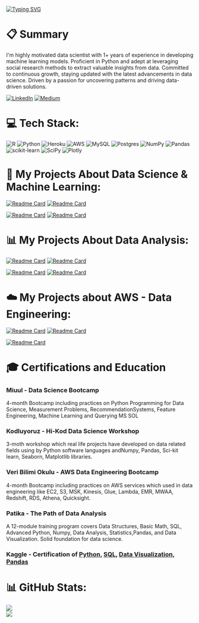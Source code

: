 [![Typing SVG](https://readme-typing-svg.demolab.com?font=Fira+Code&size=35&duration=3500&pause=600&color=37FD12&width=780&height=80&lines=Greetings%2C+fellow+code+wrangler!+;May+your+syntax+always+be+error-free%2C;and+your+bugs+be+extinct.;Happy+coding+%3AD)](https://git.io/typing-svg)


# 📋 Summary
I'm highly motivated data scientist with 1+ years of experience in developing machine learning models. Proficient in Python and adept at leveraging social research methods to extract valuable insights from data. Committed to continuous growth, staying updated with the latest advancements in data science. Driven by a passion for uncovering patterns and driving data-driven solutions.

[![LinkedIn](https://img.shields.io/badge/LinkedIn-%230077B5.svg?logo=linkedin&logoColor=white)](https://linkedin.com/in/talha-sahinn) [![Medium](https://img.shields.io/badge/Medium-12100E?logo=medium&logoColor=white)](https://medium.com/@talha002) 


# 💻 Tech Stack:
![R](https://img.shields.io/badge/r-%23276DC3.svg?style=for-the-badge&logo=r&logoColor=white) ![Python](https://img.shields.io/badge/python-3670A0?style=for-the-badge&logo=python&logoColor=ffdd54) ![Heroku](https://img.shields.io/badge/heroku-%23430098.svg?style=for-the-badge&logo=heroku&logoColor=white) ![AWS](https://img.shields.io/badge/AWS-%23FF9900.svg?style=for-the-badge&logo=amazon-aws&logoColor=white) ![MySQL](https://img.shields.io/badge/mysql-%2300f.svg?style=for-the-badge&logo=mysql&logoColor=white) ![Postgres](https://img.shields.io/badge/postgres-%23316192.svg?style=for-the-badge&logo=postgresql&logoColor=white) ![NumPy](https://img.shields.io/badge/numpy-%23013243.svg?style=for-the-badge&logo=numpy&logoColor=white) ![Pandas](https://img.shields.io/badge/pandas-%23150458.svg?style=for-the-badge&logo=pandas&logoColor=white) ![scikit-learn](https://img.shields.io/badge/scikit--learn-%23F7931E.svg?style=for-the-badge&logo=scikit-learn&logoColor=white) ![SciPy](https://img.shields.io/badge/SciPy-%230C55A5.svg?style=for-the-badge&logo=scipy&logoColor=%white) ![Plotly](https://img.shields.io/badge/Plotly-%233F4F75.svg?style=for-the-badge&logo=plotly&logoColor=white)

# 🤖 My Projects About Data Science & Machine Learning:
[![Readme Card](https://github-readme-stats.vercel.app/api/pin/?username=talha002&repo=rent_prediction)](https://github.com/talha002/rent_prediction) [![Readme Card](https://github-readme-stats.vercel.app/api/pin/?username=talha002&repo=Baseball-Salary-Prediction)](https://github.com/talha002/Baseball-Salary-Prediction)

[![Readme Card](https://github-readme-stats.vercel.app/api/pin/?username=talha002&repo=Telco-Churn-Rate-Prediction)](https://github.com/talha002/Telco-Churn-Rate-Prediction) [![Readme Card](https://github-readme-stats.vercel.app/api/pin/?username=talha002&repo=diabetes_feature_engineering)](https://github.com/talha002/diabetes_feature_engineering)

# 📊 My Projects About Data Analysis:
[![Readme Card](https://github-readme-stats.vercel.app/api/pin/?username=talha002&repo=merchant-anlysis)](https://github.com/talha002/merchant-anlysis) [![Readme Card](https://github-readme-stats.vercel.app/api/pin/?username=talha002&repo=RULE-BASED-CUSTOMER-SEGMENTATION-PRACTICE)](https://github.com/talha002/RULE-BASED-CUSTOMER-SEGMENTATION-PRACTICE)

[![Readme Card](https://github-readme-stats.vercel.app/api/pin/?username=talha002&repo=RFM-Anlysis-Practice-Online-retail-II-)](https://github.com/talha002/RFM-Anlysis-Practice-Online-retail-II-) [![Readme Card](https://github-readme-stats.vercel.app/api/pin/?username=talha002&repo=Rottentomatoes-anylsis)](https://github.com/talha002/Rottentomatoes-anylsis)

# ☁️ My Projects about AWS - Data Engineering:
[![Readme Card](https://github-readme-stats.vercel.app/api/pin/?username=talha002&repo=AWS_Ingestion)](https://github.com/talha002/AWS_Ingestion) [![Readme Card](https://github-readme-stats.vercel.app/api/pin/?username=talha002&repo=AWS_Storage)](https://github.com/talha002/AWS_Storage)

[![Readme Card](https://github-readme-stats.vercel.app/api/pin/?username=talha002&repo=AWS_Basics)](https://github.com/talha002/AWS_Basics)

# 🎓 Certifications and Education

### Miuul - Data Science Bootcamp
4-month Bootcamp including practices on Python Programming for Data Science, Measurement Problems, RecommendationSystems, Feature Engineering, Machine Learning and Querying MS SOL

### Kodluyoruz - Hi-Kod Data Science Workshop
3-moth workshop which real life projects have developed on data related fields using by Python software languages andNumpy, Pandas, Sci-kit learn, Seaborn, Matplotlib libraries.

### Veri Bilimi Okulu - AWS Data Engineering Bootcamp
4-month Bootcamp including practices on AWS services which used in data engineering like EC2, S3, MSK, Kinesis, Glue, Lambda, EMR, MWAA, Redshift, RDS, Athena, Quicksight.

### Patika - The Path of Data Analysis
A 12-module training program covers Data Structures, Basic Math, SQL, Advanced Python, Numpy, Data Analysis, Statistics,Pandas, and Data Visualization. Solid foundation for data science.

### Kaggle - Certification of [Python](https://www.kaggle.com/learn/certification/talha002/python), [SQL](https://www.kaggle.com/learn/certification/talha002/intro-to-sql), [Data Visualization](https://www.kaggle.com/learn/certification/talha002/data-visualization), [Pandas](https://www.kaggle.com/learn/certification/talha002/pandas)

# 📊 GitHub Stats:
![](https://github-readme-stats.vercel.app/api/top-langs/?username=talha002&theme=dark&hide_border=false&include_all_commits=false&count_private=false&layout=compact) <br>
![](https://github-readme-streak-stats.herokuapp.com/?user=talha002&theme=dark&hide_border=false)
